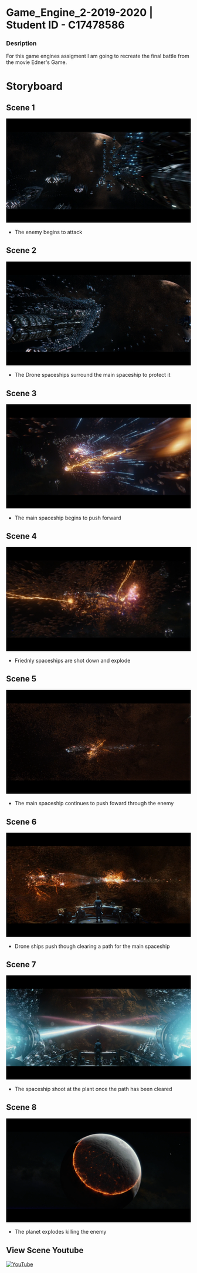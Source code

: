 # Game_Engine_2-2019-2020 | Student ID - C17478586

### **Desription**
For this game engines assigment I am going to recreate the final battle from the movie Edner's Game.

# Storyboard

## **Scene 1**
![](Images/1%20Enemy%20Attacks.PNG)
- The enemy begins to attack
## **Scene 2**
![](Images/2%20Droneships%20surround%20main%20ship.PNG)
- The Drone spaceships surround the main spaceship to protect it
## **Scene 3**
![](Images/3%20Mainship%20pushes%20forward.PNG)
- The main spaceship begins to push forward
## **Scene 4**
![](Images/4%20Friendly%20ships%20explode.PNG)
- Friednly spaceships are shot down and explode
## **Scene 5**
![](Images/5%20Main%20ship%20continues%20to%20push%20forward.PNG)
- The main spaceship continues to push foward through the enemy
## **Scene 6**
![](Images/6%20Drone%20ships%20push%20forward.PNG)
- Drone ships push though clearing a path for the main spaceship
## **Scene 7**
![](Images/7%20Fire%20at%20planet.PNG)
- The spaceship shoot at the plant once the path has been cleared
## **Scene 8**
![](Images/8%20Planet%20Explodes.PNG)
- The planet explodes killing the enemy

## **View Scene Youtube**

[![YouTube](http://img.youtube.com/vi/IXdbCU3Mt_c&t/0.jpg)](https://www.youtube.com/watch?v=IXdbCU3Mt_c&t=120s)
